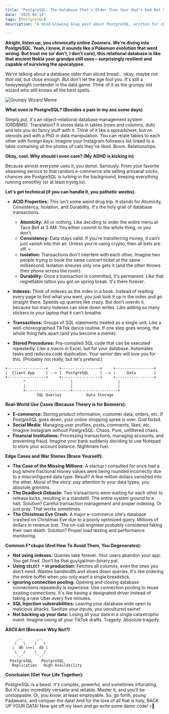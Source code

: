 ```yaml
---
title: "PostgreSQL: The Database That's Older Than Your Dad's Dad But Somehow Still Rules (Kinda)"
date: "2025-04-14"
tags: [PostgreSQL]
description: "A mind-blowing blog post about PostgreSQL, written for chaotic Gen Z engineers. Prepare for chaos, knowledge bombs, and the occasional existential crisis."

---
```


**Alright, listen up, you chronically online Zoomers. We're diving into PostgreSQL. Yeah, I know, it sounds like a Pokemon evolution that went wrong. But trust me (or don't, I don't care), this relational database is like that ancient Nokia your grandpa still uses – surprisingly resilient and capable of surviving the apocalypse.**

We're talking about a database older than sliced bread... okay, maybe not *that* old, but close enough. But don't let the age fool you. It's still a heavyweight contender in the data game. Think of it as the grumpy old wizard who still knows all the best spells.

![Grumpy Wizard Meme](https://i.imgflip.com/78n15w.jpg)

**What even *is* PostgreSQL? (Besides a pain in my ass some days)**

Simply put, it's an object-relational database management system (ORDBMS). Translation? It stores data in tables (rows and columns, duh) and lets you do fancy stuff with it. Think of it like a spreadsheet, but on steroids and with a PhD in data manipulation. You can relate tables to each other with foreign keys. Imagine your Instagram followers list linked to a table containing all the photos of cats they've liked. Boom. Relationships.

**Okay, cool. Why should I even care? (My ADHD is kicking in)**

Because almost everyone uses it, you donut. Seriously. From your favorite streaming service to that random e-commerce site selling artisanal socks, chances are PostgreSQL is lurking in the background, keeping everything running smoothly (or at least trying to).

**Let's get technical (if you can handle it, you pathetic weebs).**

*   **ACID Properties:** This isn't some weird drug trip. It stands for Atomicity, Consistency, Isolation, and Durability. It's the holy grail of database transactions.
    *   **Atomicity:** All or nothing. Like deciding to order the entire menu at Taco Bell at 3 AM. You either commit to the whole thing, or you don't.
    *   **Consistency:** Data stays valid. If you're transferring money, it can't just vanish into thin air. Unless you're using crypto, then all bets are off. 💀
    *   **Isolation:** Transactions don't interfere with each other. Imagine two people trying to book the same concert ticket at the same millisecond. Isolation ensures only one gets it (and the other throws their phone across the room).
    *   **Durability:** Once a transaction is committed, it's permanent. Like that regrettable tattoo you got on spring break. It's there forever.

*   **Indexes:** Think of indexes as the index in a book. Instead of reading every page to find what you want, you just look it up in the index and go straight there. Speeds up queries like crazy. But don't overdo it, because too many indexes can slow down writes. Like adding so many stickers to your laptop that it can't breathe.

*   **Transactions:** Groups of SQL statements treated as a single unit. Like a well-choreographed TikTok dance routine. If one step goes wrong, the whole thing falls apart (and you become a meme).

*   **Stored Procedures:** Pre-compiled SQL code that can be executed repeatedly. Like a macro in Excel, but for your database. Automates tasks and reduces code duplication. Your senior dev will love you for this. (Probably not really, but let's pretend.)

```ascii
+-----------------+     +-----------------+     +-----------------+
|  Client App     | --> |  PostgreSQL     | --> |     Data        |
+-----------------+     +-----------------+     +-----------------+
        ^                    |                    |
        |                    |                    |
        +--------------------+--------------------+
              SQL Queries           Data Storage
```

**Real-World Use Cases (Because Theory is for Boomers):**

*   **E-commerce:** Storing product information, customer data, orders, etc. If PostgreSQL goes down, your online shopping spree is over. God forbid.
*   **Social Media:** Managing user profiles, posts, comments, likes, etc. Imagine Instagram without PostgreSQL. Chaos. Pure, unfiltered chaos.
*   **Financial Institutions:** Processing transactions, managing accounts, and preventing fraud. Imagine your bank suddenly deciding to use Notepad to store your account balance. Nightmare fuel.

**Edge Cases and War Stories (Brace Yourself):**

*   **The Case of the Missing Millions:** A startup I consulted for once had a bug where fractional money values were being rounded incorrectly due to a misconfigured data type. Result? A few million dollars vanished into the ether. Moral of the story: pay attention to your data types, you absolute gremlins.
*   **The Deadlock Debacle:** Two transactions were waiting for each other to release locks, resulting in a standstill. The entire system ground to a halt. Solution? Careful transaction management and proper indexing. Or just pray. That works sometimes.
*   **The Christmas Eve Crash:** A major e-commerce site's database crashed on Christmas Eve due to a poorly optimized query. Millions of dollars in revenue lost. The on-call engineer probably considered faking their own death. Solution? Proper load testing and performance monitoring.

**Common F\*ckups (And How To Avoid Them, You Degenerates):**

*   **Not using indexes:** Queries take forever. Your users abandon your app. You get fired. Don't be that guy/gal/non-binary pal.
*   **Using `SELECT *` in production:** Fetches all columns, even the ones you don't need. Wastes bandwidth and slows down queries. It's like ordering the entire buffet when you only want a single breadstick.
*   **Ignoring connection pooling:** Opening and closing database connections repeatedly is expensive. Use connection pooling to reuse existing connections. It's like having a designated driver instead of taking a new Uber every five minutes.
*   **SQL Injection vulnerabilities:** Leaving your database wide open to malicious attacks. Sanitize your inputs, you uncultured swine!
*   **Not backing up your data:** Losing all your data in a single catastrophic event. Imagine losing all your TikTok drafts. Tragedy. Absolute tragedy.

**ASCII Art (Because Why Not?)**

```
     ,-.      ,-.
    /   \    /   \
   |  db |==|  db |
    \   /    \   /
     `-'      `-'
  PostgreSQL    PostgreSQL
   Replication   High Availability
```

**Conclusion (Get Your Life Together):**

PostgreSQL is a beast. It's complex, powerful, and sometimes infuriating. But it's also incredibly versatile and reliable. Master it, and you'll be unstoppable. Or, you know, at least employable. So, go forth, young Padawans, and conquer the data! And for the love of all that is holy, BACK UP YOUR DATA! Now get off my lawn and go write some damn code! 💀🙏

